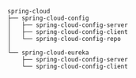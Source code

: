     spring-cloud
    ├── spring-cloud-config
    │   ├── spring-cloud-config-server
    │   ├── spring-cloud-config-client
    │   └── spring-cloud-config-repo
    │   
    └── spring-cloud-eureka
        ├── spring-cloud-config-server
        └── spring-cloud-config-client
    
